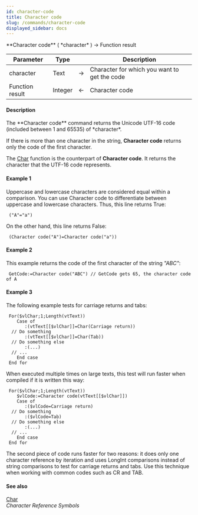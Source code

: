 ```yaml
---
id: character-code
title: Character code
slug: /commands/character-code
displayed_sidebar: docs
---
```


<!--REF #_command_.Character code.Syntax-->**Character code** ( *character* ) -> Function result<!-- END REF-->
<!--REF #_command_.Character code.Params-->
| Parameter | Type |  | Description |
| --- | --- | --- | --- |
| character | Text | &#8594;  | Character for which you want to get the code |
| Function result | Integer | &#8592; | Character code |

<!-- END REF-->

#### Description 

<!--REF #_command_.Character code.Summary-->The **Character code** command returns the Unicode UTF-16 code (included between 1 and 65535) of *character*.<!-- END REF-->

If there is more than one character in the string, **Character code** returns only the code of the first character.

The [Char](char.md) function is the counterpart of **Character code**. It returns the character that the UTF-16 code represents. 

#### Example 1 

Uppercase and lowercase characters are considered equal within a comparison. You can use Character code to differentiate between uppercase and lowercase characters. Thus, this line returns True:

```4d
 ("A"="a")
```

On the other hand, this line returns False:

```4d
 (Character code("A")=Character code("a"))
```

#### Example 2 

This example returns the code of the first character of the string *"ABC"*:

```4d
 GetCode:=Character code("ABC") // GetCode gets 65, the character code of A
```

#### Example 3 

The following example tests for carriage returns and tabs:

```4d
 For($vlChar;1;Length(vtText))
    Case of
       :(vtText[[$vlChar]]=Char(Carriage return))
  // Do something
       :(vtText[[$vlChar]]=Char(Tab))
  // Do something else
       :(...)
  // ...
    End case
 End for
```

When executed multiple times on large texts, this test will run faster when compiled if it is written this way:

```4d
 For($vlChar;1;Length(vtText))
    $vlCode:=Character code(vtText[[$vlChar]])
    Case of
       :($vlCode=Carriage return)
  // Do something
       :($vlCode=Tab)
  // Do something else
       :(...)
  // ...
    End case
 End for
```

The second piece of code runs faster for two reasons: it does only one character reference by iteration and uses LongInt comparisons instead of string comparisons to test for carriage returns and tabs. Use this technique when working with common codes such as CR and TAB.

#### See also 

[Char](char.md)  
*Character Reference Symbols*  